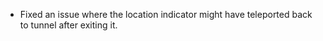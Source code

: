 - Fixed an issue where the location indicator might have teleported back to tunnel after exiting it.